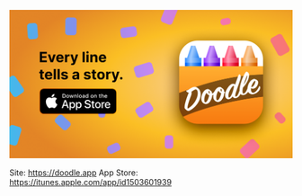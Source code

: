 [![doodle](hero.png)](https://itunes.apple.com/app/id1503601939)

Site: https://doodle.app
App Store: https://itunes.apple.com/app/id1503601939
